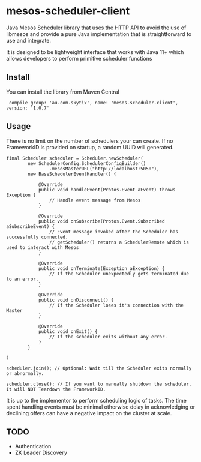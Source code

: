 # mesos-scheduler-client
Java Mesos Scheduler library that uses the HTTP API to avoid the use of libmesos and provide a pure Java implementation that is straightforward to use and integrate.

It is designed to be lightweight interface that works with Java 11+ which allows developers to perform primitive scheduler functions 
## Install
You can install the library from Maven Central

``` compile group: 'au.com.skytix', name: 'mesos-scheduler-client', version: '1.0.7'```

## Usage
There is no limit on the number of schedulers your can create.  If no FrameworkID is provided on startup, a random UUID will generated.
```
final Scheduler scheduler = Scheduler.newScheduler(
        new SchedulerConfig.SchedulerConfigBuilder()
                .mesosMasterURL("http://localhost:5050"),
        new BaseSchedulerEventHandler() {
        
            @Override
            public void handleEvent(Protos.Event aEvent) throws Exception {
                // Handle event message from Mesos
            }

            @Override
            public void onSubscribe(Protos.Event.Subscribed aSubscribeEvent) {
                // Event message invoked after the Scheduler has successfully connected.
                // getScheduler() returns a SchedulerRemote which is used to interact with Mesos
            }

            @Override
            public void onTerminate(Exception aException) {
                // If the Scheduler unexpectedly gets terminated due to an error.
            }

            @Override
            public void onDisconnect() {
                // If the Scheduler loses it's connection with the Master
            }

            @Override
            public void onExit() {
                // If the scheduler exits without any error.
            }
        }

)

scheduler.join(); // Optional: Wait till the Scheduler exits normally or abnormally.

scheduler.close(); // If you want to manually shutdown the scheduler.  It will NOT Teardown the FrameworkID.
```

It is up to the implementor to perform scheduling logic of tasks.  The time spent handling events must be minimal otherwise delay in acknowledging or declining offers can have a negative impact on the cluster at scale.

## TODO
* Authentication
* ZK Leader Discovery